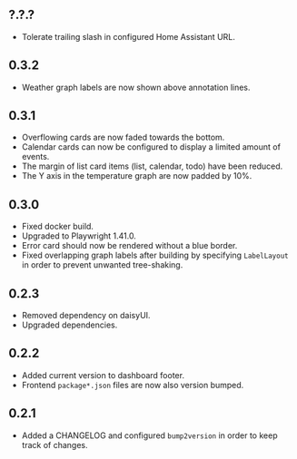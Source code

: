 ## ?.?.?

- Tolerate trailing slash in configured Home Assistant URL.

## 0.3.2

- Weather graph labels are now shown above annotation lines.

## 0.3.1

- Overflowing cards are now faded towards the bottom.
- Calendar cards can now be configured to display a limited amount of events.
- The margin of list card items (list, calendar, todo) have been reduced.
- The Y axis in the temperature graph are now padded by 10%.

## 0.3.0

- Fixed docker build.
- Upgraded to Playwright 1.41.0.
- Error card should now be rendered without a blue border.
- Fixed overlapping graph labels after building by specifying `LabelLayout` in
  order to prevent unwanted tree-shaking.

## 0.2.3

- Removed dependency on daisyUI.
- Upgraded dependencies.

## 0.2.2

- Added current version to dashboard footer.
- Frontend `package*.json` files are now also version bumped.

## 0.2.1

- Added a CHANGELOG and configured `bump2version` in order to keep track of
  changes.
